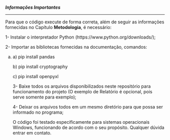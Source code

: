 <b>*Informações Importantes*</b>
<hr>
Para que o código execute de forma correta, além de seguir as informações fornecidas no Capítulo <b>Metodologia</b>, é necessário:
<p>1- Instalar o interpretador Python (https://www.python.org/downloads/);</p>
<p>2- Importar as bibliotecas fornecidas na documentação, comandos:</p>
<ol type="a">
  <li>a) pip install pandas</li>
  <p>b) pip install cryptography</p>
  <p>c) pip install openpyxl</p>
<p>3- Baixe todos os arquivos disponibilizados neste repositório para funcionamento do projeto (O exemplo de Relatório é opcional, pois serve somente para exemplo);</p>
<p>4- Deixar os arquivos todos em um mesmo diretório para que possa ser informado no programa;</p>
<p>O código foi testado especificamente para sistemas operacionais Windows, funcionando de acordo com o seu propósito.
Qualquer dúvida entrar em contato.</p>
